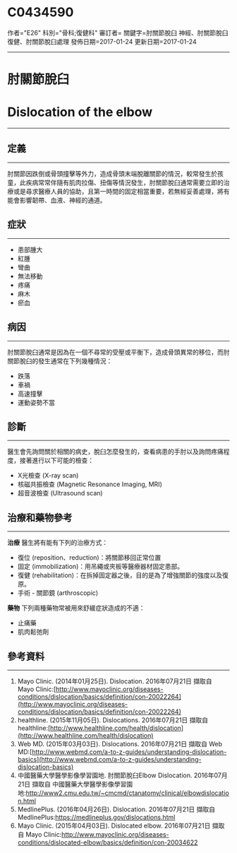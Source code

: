 # C0434590
作者="E26"
科別="骨科;復健科"
審訂者=
關鍵字=肘關節脫臼 神經、肘關節脫臼復健、肘關節脫臼處理
發佈日期=2017-01-24
更新日期=2017-01-24

----------
# 肘關節脫臼
# Dislocation of the elbow
----------
## 定義
----------

肘關節因跌倒或骨頭撞擊等外力，造成骨頭末端脫離關節的情況，較常發生於孩童，此疾病常常伴隨有肌肉拉傷、扭傷等情況發生，肘關節脫臼通常需要立即的治療或是尋求醫療人員的協助，且第一時間的固定相當重要，若無經妥善處理，將有能會影響韌帶、血液、神經的通道。

## 症狀
----------
- 患部腫大
- 紅腫
- 彎曲
- 無法移動
- 疼痛
- 麻木
- 瘀血
## 病因
----------

肘關節脫臼通常是因為在一個不尋常的受壓或平衡下，造成骨頭異常的移位，而肘關節脫臼的發生通常在下列幾種情況：

- 跌落
- 車禍
- 高速撞擊
- 運動姿勢不當
## 診斷
----------

醫生會先詢問關於相關的病史，脫臼怎麼發生的，查看病患的手肘以及詢問疼痛程度，接著進行以下可能的檢查：

- X光檢查 (X-ray scan)
- 核磁共振檢查 (Magnetic Resonance Imaging, MRI)
- 超音波檢查 (Ultrasound scan)
## 治療和藥物參考
----------

**治療**
醫生將有能有下列的治療方式：

- 復位 (reposition、reduction)：將關節移回正常位置
- 固定 (immobilization)：用吊繩或夾板等醫療器材固定患部。
- 復健 (rehabilitation)：在拆掉固定器之後，目的是為了增強關節的強度以及復原。
- 手術 - 關節鏡 (arthroscopic)

**藥物**
下列兩種藥物常被用來舒緩症狀造成的不適：

- 止痛藥
- 肌肉鬆弛劑
## 參考資料
----------
1. Mayo Clinic. (2014年01月25日). Dislocation. 2016年07月21日 擷取自 Mayo Clinic:[http://www.mayoclinic.org/diseases-conditions/dislocation/basics/definition/con-20022264](http://www.mayoclinic.org/diseases-conditions/dislocation/basics/definition/con-20022264)
2. healthline. (2015年11月05日). Dislocations. 2016年07月21日 擷取自 healthline:[http://www.healthline.com/health/dislocation](http://www.healthline.com/health/dislocation)
3. Web MD. (2015年03月03日). Dislocations. 2016年07月21日 擷取自 Web MD:[http://www.webmd.com/a-to-z-guides/understanding-dislocation-basics](http://www.webmd.com/a-to-z-guides/understanding-dislocation-basics)
4. 中國醫藥大學醫學影像學習園地. 肘關節脫臼Elbow Dislocation. 2016年07月21日 擷取自 中國醫藥大學醫學影像學習園地:http://www2.cmu.edu.tw/~cmcmd/ctanatomy/clinical/elbowdislocation.html
5. MedlinePlus. (2016年04月26日). Dislocation. 2016年07月21日 擷取自 MedlinePlus:https://medlineplus.gov/dislocations.html
6. Mayo Clinic. (2015年04月03日). Dislocated elbow. 2016年07月21日 擷取自 Mayo Clinic:http://www.mayoclinic.org/diseases-conditions/dislocated-elbow/basics/definition/con-20034622

